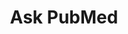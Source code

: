 ---
title: Ask PubMed
emoji: 👩🏻‍⚕️
colorFrom: pink
colorTo: yellow
sdk: streamlit
sdk_version: 1.25.0
app_file: app.py
pinned: true
---